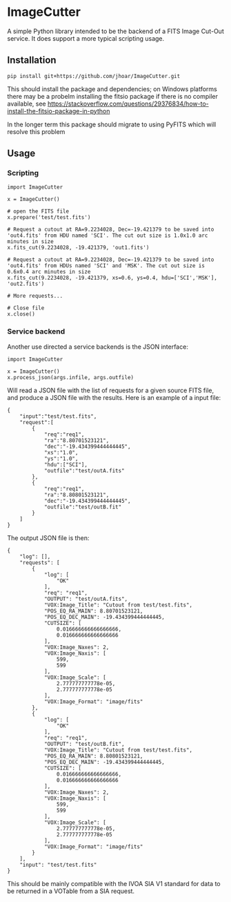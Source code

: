 # ImageCutter
A simple Python library intended to be the backend of a FITS Image Cut-Out service. It does support a more typical scripting usage.

## Installation

```
pip install git+https://github.com/jhoar/ImageCutter.git
```

This should install the package and dependencies; on Windows platforms there may be a probelm installing the fitsio package if there is no compiler available, see
https://stackoverflow.com/questions/29376834/how-to-install-the-fitsio-package-in-python

In the longer term this package should migrate to using PyFITS which will resolve this problem

## Usage

### Scripting

```
import ImageCutter

x = ImageCutter()

# open the FITS file
x.prepare('test/test.fits')

# Request a cutout at RA=9.2234028, Dec=-19.421379 to be saved into 'out4.fits' from HDU named 'SCI'. The cut out size is 1.0x1.0 arc minutes in size 
x.fits_cut(9.2234028, -19.421379, 'out1.fits')

# Request a cutout at RA=9.2234028, Dec=-19.421379 to be saved into 'out4.fits' from HDUs named 'SCI' and 'MSK'. The cut out size is 0.6x0.4 arc minutes in size 
x.fits_cut(9.2234028, -19.421379, xs=0.6, ys=0.4, hdu=['SCI','MSK'], 'out2.fits')

# More requests...

# Close file
x.close()
```

### Service backend
Another use directed a service backends is the JSON interface:

```
import ImageCutter

x = ImageCutter()
x.process_json(args.infile, args.outfile)
```
Will read a JSON file with the list of requests for a given source FITS file, and produce a JSON file with the results. Here is an example of a input file:
```
{
	"input":"test/test.fits",
	"request":[
		{
			"req":"req1",
			"ra":"8.80701523121",
			"dec":"-19.434399444444445",
			"xs":"1.0",
			"ys":"1.0",
			"hdu":["SCI"],
			"outfile":"test/outA.fits"
		},
		{
			"req":"req1",
			"ra":"8.80801523121",
			"dec":"-19.434399444444445",
			"outfile":"test/outB.fit"
		}
	]
}
```

The output JSON file is then:

```
{
    "log": [],
    "requests": [
        {
            "log": [
                "OK"
            ],
            "req": "req1",
            "OUTPUT": "test/outA.fits",
            "VOX:Image_Title": "Cutout from test/test.fits",
            "POS_EQ_RA_MAIN": 8.80701523121,
            "POS_EQ_DEC_MAIN": -19.434399444444445,
            "CUTSIZE": [
                0.016666666666666666,
                0.016666666666666666
            ],
            "VOX:Image_Naxes": 2,
            "VOX:Image_Naxis": [
                599,
                599
            ],
            "VOX:Image_Scale": [
                2.777777777778e-05,
                2.777777777778e-05
            ],
            "VOX:Image_Format": "image/fits"
        },
        {
            "log": [
                "OK"
            ],
            "req": "req1",
            "OUTPUT": "test/outB.fit",
            "VOX:Image_Title": "Cutout from test/test.fits",
            "POS_EQ_RA_MAIN": 8.80801523121,
            "POS_EQ_DEC_MAIN": -19.434399444444445,
            "CUTSIZE": [
                0.016666666666666666,
                0.016666666666666666
            ],
            "VOX:Image_Naxes": 2,
            "VOX:Image_Naxis": [
                599,
                599
            ],
            "VOX:Image_Scale": [
                2.777777777778e-05,
                2.777777777778e-05
            ],
            "VOX:Image_Format": "image/fits"
        }
    ],
    "input": "test/test.fits"
}
```
This should be mainly compatible with the IVOA SIA V1 standard for data to be returned in a VOTable from a SIA request.

